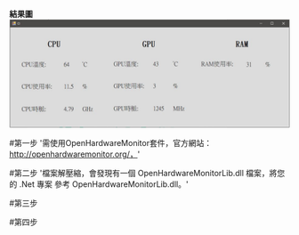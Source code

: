 **結果圖**
![GITHUB](https://github.com/kaodaopopi/Computer-hardware-information/blob/main/CI.JPG)

#第一步
'需使用OpenHardwareMonitor套件，官方網站：http://openhardwaremonitor.org/，'

#第二步
'檔案解壓縮，會發現有一個 OpenHardwareMonitorLib.dll 檔案，將您的 .Net 專案 參考 OpenHardwareMonitorLib.dll。'

#第三步

#第四步

